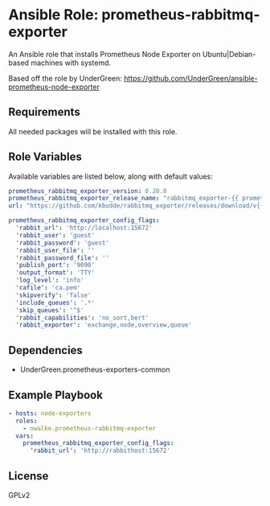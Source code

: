 # Ansible Role: prometheus-rabbitmq-exporter

An Ansible role that installs Prometheus Node Exporter on Ubuntu|Debian-based machines with systemd.

Based off the role by UnderGreen: https://github.com/UnderGreen/ansible-prometheus-node-exporter

## Requirements

All needed packages will be installed with this role.

## Role Variables

Available variables are listed below, along with default values:
```yaml
prometheus_rabbitmq_exporter_version: 0.20.0
prometheus_rabbitmq_exporter_release_name: "rabbitmq_exporter-{{ prometheus_rabbitmq_exporter_version }}.linux-amd64"
url: "https://github.com/kbudde/rabbitmq_exporter/releases/download/v{{ prometheus_rabbitmq_exporter_version }}/{{ prometheus_rabbitmq_exporter_release_name }}.tar.gz"

prometheus_rabbitmq_exporter_config_flags:
  'rabbit_url': 'http://localhost:15672'
  'rabbit_user': 'guest'
  'rabbit_password': 'guest'
  'rabbit_user_file': ''
  'rabbit_password_file': ''
  'publish_port': '9090'
  'output_format': 'TTY'
  'log_level': 'info'
  'cafile': 'ca.pem'
  'skipverify': 'false'
  'include_queues': '.*'
  'skip_queues': '^$'
  'rabbit_capabilities': 'no_sort,bert'
  'rabbit_exporter': 'exchange,node,overview,queue'
```
## Dependencies

- UnderGreen.prometheus-exporters-common

## Example Playbook
```yaml
- hosts: node-exporters
  roles:
    - nwalke.prometheus-rabbitmq-exporter
  vars:
    prometheus_rabbitmq_exporter_config_flags:
      'rabbit_url': 'http://rabbithost:15672'
```
## License

GPLv2
